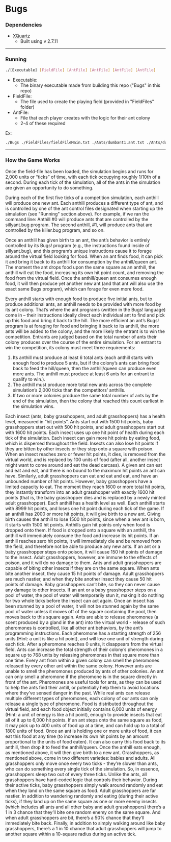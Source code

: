 # Bugs

### Dependencies 
* [XQuartz](https://www.xquartz.org/releases/index.html)
	* Built using v 2.7.11 

---

### Running
```bash
./[Executable] [FieldFile] [AntFile] [AntFile] [AntFile] [AntFile]
```
- Executable:
	* The binary executable made from building this repo ("Bugs" in this repo) 	
- FieldFile:
	* The file used to create the playing field (provided in "FieldFiles" folder)
- AntFile:
	* File that each player creates with the logic for their ant colony
	* 2-4 of these required 
 
Ex:
```bash
./Bugs ./FieldFiles/fieldFileMain.txt ./Ants/dumbant1.ant.txt ./Ants/dumbant2.ant.txt ./Ants/dumbant3.ant.txt ./Ants/smartant.ant.txt -raw
```



---

### How the Game Works

Once the field-file has been loaded, the simulation begins and runs for 2,000 units or “ticks” of time, with each tick
occupying roughly 1/10th of a second. During each tick of the simulation, all of the ants in the simulation are given an opportunity to
do something. 

During each of the first five ticks of a competition simulation, each anthill will produce one new
ant. Each anthill produces a different type of ant, and is controlled by one of the ant control files designated
when starting up the simulation (see "Running" section above). For example, if we ran the command line:
Anthill #0 will produce ants that are controlled by the sillyant.bug program. The second anthill,
#1, will produce ants that are controlled by the killer.bug program, and so on.

Once an anthill has given birth to an ant, the ant’s behavior is entirely controlled by its Bugs!
program (e.g., the instructions found inside of sillyant.bug), and this program’s unique
instructions cause it to forage around the virtual field looking for food. When an ant finds food, it
can pick it and bring it back to its anthill for consumption by the anthill/queen ant. The moment
the ant drops food upon the same square as an anthill, the anthill will eat the food, increasing its
own hit point count, and removing the food from the virtual field. Once the anthill/queen ant
consumes enough food, it will then produce yet another new ant (and that ant will also use the
exact same Bugs program), which can forage for even more food.


Every anthill starts with enough food to produce five initial ants, but to produce additional ants,
an anthill needs to be provided with more food by its ant colony. That’s where the ant programs
(written in the Bugs! language) come in – their instructions ideally direct each individual ant to
find and pick up this food and bring it back to the hill. The more efficient an ant’s Bugs! program
is at foraging for food and bringing it back to its anthill, the more ants will be added to the
colony, and the more likely the entrant is to win the competition.
Entrants are judged based on the total number of ants their colony produces over the course of
the entire simulation. For an entrant to win the competition, its colony must meet three
requirements:
1. Its anthill must produce at least 6 total ants (each anthill starts with enough food to
produce 5 ants, but if the colony’s ants can bring food back to feed the hill/queen, then
the anthill/queen can produce even more ants. The anthill must produce at least 6 ants
for an entrant to qualify to win.).
2. The anthill must produce more total new ants across the complete simulation’s 2,000
ticks than the competitors’ anthills.
3. If two or more colonies produce the same total number of ants by the end of the
simulation, then the colony that reached this count earliest in the simulation wins.


Each insect (ants, baby grasshoppers, and adult grasshoppers) has a health level, measured in
“hit points”. Ants start out with 1500 hit points, baby grasshoppers start out with 500 hit points,
and adult grasshoppers start out with 1600 hit points. Each insect uses up one hit point of health
during each tick of the simulation. Each insect can gain more hit points by eating food, which is
dispersed throughout the field. Insects can also lose hit points if they are bitten by other insects
or they step onto a square with poison. When an insect reaches zero or fewer hit points, it dies,
is removed from the virtual world, and is replaced by 100 units of food (after all, another insect
might want to come around and eat the dead carcass).
A given ant can eat and eat and eat, and there is no bound to the maximum hit points an ant
can have. Similarly, adult grasshoppers can eat and eat and eat, and have an unbounded
number of hit points. However, baby grasshoppers have a limited capacity to eat. The moment
they reach 1600 or more total hit points, they instantly transform into an adult grasshopper with
exactly 1600 hit points (that is, the baby grasshopper dies and is replaced by a newly minted
adult grasshopper).
Each anthill has a health level as well. Each anthill starts with 8999 hit points, and loses one hit
point during each tick of the game. If an anthill has 2000 or more hit points, it will give birth to a
new ant. Giving birth causes the anthill to lose 1500 hit points, since when a new ant is born, it
starts with 1500 hit points. Anthills gain hit points only when food is dropped onto them. If food is
dropped onto a square with an anthill, the anthill will immediately consume the food and
increase its hit points. If an anthill reaches zero hit points, it will immediately die and be removed
from the field, and therefore not be able to produce any new ants.
If an ant or a baby grasshopper steps onto poison, it will cause 150 hit points of damage to the
insect. Adult grasshoppers, however, are immune to the effects of poison, and it will do no
damage to them.
Ants and adult grasshoppers are capable of biting other insects if they are on the same square.
When ants bite another insect, they cause 15 hit points of damage. Adult grasshoppers are
much nastier, and when they bite another insect they cause 50 hit points of damage. Baby
grasshoppers can’t bite, so they can never cause any damage to other insects.
If an ant or a baby grasshopper steps on a pool of water, the pool of water will temporarily stun
it, making it do nothing for two whole ticks before the insect can act again. Once an insect has 
been stunned by a pool of water, it will not be stunned again by the same pool of water unless it
moves off of the square containing the pool, then moves back to this square again.
Ants are able to release pheromones (a scent produced by a gland in the ant) into the virtual
world - release of such pheromones is controlled, like all other ant behaviors, by the ant’s
programming instructions. Each pheromone has a starting strength of 256 units (Hint: a unit is
like a hit point), and will lose one unit of strength during each tick. After a pheromone reaches 0
units, it disappears from the virtual field. Ants can increase the total strength of their colony’s
pheromones in a square up to 768 units by releasing pheromones in that square more than one
time. Every ant from within a given colony can smell the pheromones released by every other
ant within the same colony. However ants are unable to smell the pheromones produced by
ants of other colonies. An ant can only smell a pheromone if the pheromone is in the square
directly in front of the ant. Pheromones are useful tools for ants, as they can be used to help the
ants find their antill, or potentially help them to avoid locations where they’ve sensed danger in
the past. While real ants can release multiple different types of pheromones, each colony of our
ants can only release a single type of pheromone.
Food is distributed throughout the virtual field, and each food object initially contains 6,000 units
of energy (Hint: a unit of energy is like a hit point), enough to provide insects that eat all of it up
to 6,000 hit points. If an ant steps onto the same square as food, it may pick up to 400 units of
food up at a time, and can hold up to a total of 1800 units of food. Once an ant is holding one or
more units of food, it can eat this food at any time (to increase its own hit points by an amount
proportional to the units of food eaten). It can also carry this food back to its anthill, then drop it
to feed the anthill/queen. Once the anthill eats enough, as mentioned above, it will then give
birth to a new ant.
Grasshoppers, as mentioned above, come in two different varieties: babies and adults. All
grasshoppers only move once every two ticks - they’re slower than ants, who can do something
every single tick of the simulation. So, in essence, grasshoppers sleep two out of every three
ticks. Unlike the ants, all grasshoppers have hard-coded logic that controls their behavior.
During their active ticks, baby grasshoppers simply walk
around randomly and eat when they land on the same square as food. Adult grasshoppers are
far nastier. In addition to wandering randomly and eating (during their active ticks), if they land
up on the same square as one or more enemy insects (which includes all ants and all other
baby and adult grasshoppers) there’s a 1 in 3 chance that they’ll bite one random enemy on the
same square. And when adult grasshoppers are bit, there’s a 50% chance that they’ll
immediately bite back. Finally, in addition to simply walking around like baby grasshoppers,
there’s a 1 in 10 chance that adult grasshoppers will jump to another square within a 10-square
radius during an active tick. 

